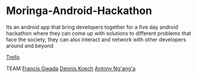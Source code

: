 # Moringa-Android-Hackathon
Its an android app that bring developers together for a five day android hackathon where they can come up with solutions to different problems that face the society, they can also interact and network with other developers around and beyond


[Trello](https://trello.com/b/jPV5okwH/moringa-android-hackathon)

TEAM
[Francis Gwada](https://github.com/skafis)
[Dennis Koech](https://github.com/denyskoech)
[Antony Ng'ang'a](https://github.com/meshnesh)
